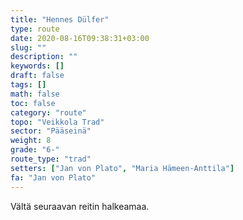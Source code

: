 ```yaml
---
title: "Hennes Dülfer"
type: route
date: 2020-08-16T09:38:31+03:00
slug: ""
description: ""
keywords: []
draft: false
tags: []
math: false
toc: false
category: "route"
topo: "Veikkola Trad"
sector: "Pääseinä"
weight: 8
grade: "6-"
route_type: "trad"
setters: ["Jan von Plato", "Maria Hämeen-Anttila"]
fa: "Jan von Plato"
---
```


Vältä seuraavan reitin halkeamaa.
